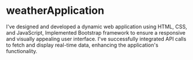 # weatherApplication
I've designed and developed a dynamic web application using HTML, CSS, and JavaScript, Implemented Bootstrap framework to ensure a responsive and visually appealing user interface. I've successfully integrated API calls to fetch and display real-time data, enhancing the application's functionality.
